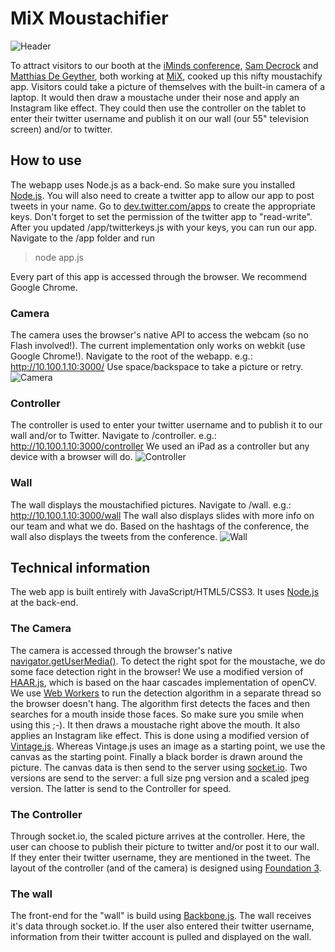 # MiX Moustachifier

![Header](http://mixbe.github.com/mix-mustachifier/img/header.jpg)

To attract visitors to our booth at the [iMinds conference](http://iminds.creativemediadays.be "iMinds The Conference"), [Sam Decrock](https://github.com/samdecrock) and [Matthias De Geyther](https://github.com/matthiasdg), both working at [MiX](http://mix.iminds.be "MiX"), cooked up this nifty moustachify app. Visitors could take a picture of themselves with the built-in camera of a laptop. It would then draw a moustache under their nose and apply an Instagram like effect. They could then use the controller on the tablet to enter their twitter username and publish it on our wall (our 55" television screen) and/or to twitter.

## How to use

The webapp uses Node.js as a back-end. So make sure you installed [Node.js](http://nodejs.org/ "Node.js"). You will also need to create a twitter app to allow our app to post tweets in your name. Go to [dev.twitter.com/apps](https://dev.twitter.com/apps) to create the appropriate keys. Don't forget to set the permission of the twitter app to "read-write". After you updated /app/twitterkeys.js with your keys, you can run our app. Navigate to the /app folder and run

> node app.js

Every part of this app is accessed through the browser. We recommend Google Chrome.

### Camera

The camera uses the browser's native API to access the webcam (so no Flash involved!). The current implementation only works on webkit (use Google Chrome!). Navigate to the root of the webapp. e.g.: http://10.100.1.10:3000/ Use space/backspace to take a picture or retry.
![Camera](http://mixbe.github.com/mix-mustachifier/img/camera.jpg)

### Controller

The controller is used to enter your twitter username and to publish it to our wall and/or to Twitter. Navigate to /controller. e.g.: http://10.100.1.10:3000/controller We used an iPad as a controller but any device with a browser will do.
![Controller](http://mixbe.github.com/mix-mustachifier/img/controller.jpg)

### Wall

The wall displays the moustachified pictures. Navigate to /wall. e.g.: http://10.100.1.10:3000/wall The wall also displays slides with more info on our team and what we do. Based on the hashtags of the conference, the wall also displays the tweets from the conference.
![Wall](http://mixbe.github.com/mix-mustachifier/img/wall.jpg)

## Technical information

The web app is built entirely with JavaScript/HTML5/CSS3. It uses [Node.js](http://nodejs.org) at the back-end.

### The Camera
The camera is accessed through the browser's native [navigator.getUserMedia()](http://www.html5rocks.com/en/tutorials/getusermedia/intro/). To detect the right spot for the moustache, we do some face detection right in the browser! We use a modified version of [HAAR.js](https://github.com/foo123/HAAR.js), which is based on the haar cascades implementation of openCV. We use [Web Workers](http://www.html5rocks.com/en/tutorials/workers/basics/) to run the detection algorithm in a separate thread so the browser doesn't hang. The algorithm first detects the faces and then searches for a mouth inside those faces. So make sure you smile when using this ;-). It then draws a moustache right above the mouth. It also applies an Instagram like effect. This is done using a modified version of [Vintage.js](http://vintagejs.com/). Whereas Vintage.js uses an image as a starting point, we use the canvas as the starting point. Finally a black border is drawn around the picture. The canvas data is then send to the server using [socket.io](http://socket.io/). Two versions are send to the server: a full size png version and a scaled jpeg version. The latter is send to the Controller for speed.

### The Controller
Through socket.io, the scaled picture arrives at the controller. Here, the user can choose to publish their picture to twitter and/or post it to our wall. If they enter their twitter username, they are mentioned in the tweet. The layout of the controller (and of the camera) is designed using [Foundation 3](http://foundation.zurb.com/).

### The wall
The front-end for the "wall" is build using [Backbone.js](http://documentcloud.github.com/backbone/). The wall receives it's data through socket.io. If the user also entered their twitter username, information from their twitter account is pulled and displayed on the wall.


